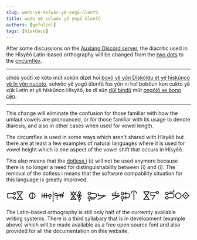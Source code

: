 ```yaml
---
slug: wedo-yê-solwôc-yê-yogô-ûlonfû
title: wedo yê solwôc yê yogô ûlonfû 
authors: [gofuliel]
tags: [hîskûnco]
---
```


After some discussions on the [Auxlang Discord
server](https://discord.com/channels/379965248565936128/1318647577142624356),
the diacritic used in the Hîsyêô Latin-based orthography will be changed from
the [two dots](https://en.wikipedia.org/wiki/Two_dots_(diacritic)) to the
[circumflex](https://en.wikipedia.org/wiki/Circumflex).

---

cihôû yoûtî xe kôto mût xokôn dîzel hoî [boxô yê yôn Dîskôldu et yê hîskûnco yê
în yôn
nucoto]((https://discord.com/channels/379965248565936128/1318647577142624356)),
solwôc yê yogô ûlonfû fos yôn ni hoî bobôun kon cukto yê xûk Letin et yê
hîskûnco Hîsyêô, ke dî sûn [dûî
bindû](https://en.wikipedia.org/wiki/Two_dots_(diacritic)) mût [ongôlô xe bono
cên](https://en.wikipedia.org/wiki/Circumflex).

<!-- truncate -->

---

This change will eliminate the confusion for those familiar
with how the umlaut vowels are pronounced, or for those familiar with its usage
to denote diaresis, and also in other cases when used for vowel length.

The circumflex is used in some ways which aren't shared with Hîsyêô but there
are at least a few examples of natural languages where it is used for vowel
height which is one aspect of the vowel shift that occurs in Hîsyêô.

This also means that the [dotless i](https://en.wikipedia.org/wiki/Dotless_I)
⟨ı⟩ will not be used anymore because there is no longer a need for
distinguishability between ⟨i⟩ and ⟨î⟩. The removal of the dotless i means that
the software compability situation for this language is greatly improved.

![(û) noyo ke sûôxic lîbû mût tîmîok yodo mocko](./noyo-ke-sûôxic-lîbû-mût-tîmîok-yodo-mocko.png)

The Latin-based orthography is still only half of the currently available
writing systems. There is a third syllabary that is in development (example
above) which will be made available as a free open source font and also provided
for all the documentation on this website.